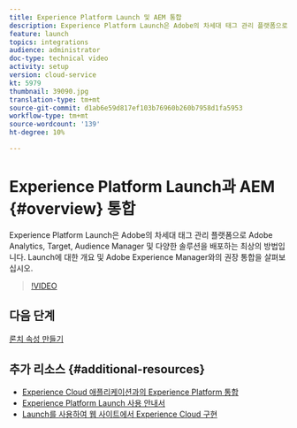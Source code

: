 ```yaml
---
title: Experience Platform Launch 및 AEM 통합
description: Experience Platform Launch은 Adobe의 차세대 태그 관리 플랫폼으로 Adobe Analytics, Target, Audience Manager 및 다양한 솔루션을 배포하는 최상의 방법입니다. Launch에 대한 개요 및 Adobe Experience Manager와의 권장 통합을 살펴보십시오.
feature: launch
topics: integrations
audience: administrator
doc-type: technical video
activity: setup
version: cloud-service
kt: 5979
thumbnail: 39090.jpg
translation-type: tm+mt
source-git-commit: d1ab6e59d817ef103b76960b260b7958d1fa5953
workflow-type: tm+mt
source-wordcount: '139'
ht-degree: 10%

---
```



# Experience Platform Launch과 AEM {#overview} 통합

Experience Platform Launch은 Adobe의 차세대 태그 관리 플랫폼으로 Adobe Analytics, Target, Audience Manager 및 다양한 솔루션을 배포하는 최상의 방법입니다. Launch에 대한 개요 및 Adobe Experience Manager와의 권장 통합을 살펴보십시오.

>[!VIDEO](https://video.tv.adobe.com/v/39090?quality=12&learn=on)

## 다음 단계

[론치 속성 만들기](create-launch-property.md)

## 추가 리소스 {#additional-resources}

* [Experience Cloud 애플리케이션과의 Experience Platform 통합](https://docs.adobe.com/content/help/en/platform-learn/tutorials/intro-to-platform/integrations-with-experience-cloud-applications.html)
* [Experience Platform Launch 사용 안내서](https://docs.adobe.com/content/help/en/launch/using/overview.html)
* [Launch를 사용하여 웹 사이트에서 Experience Cloud 구현](https://docs.adobe.com/content/help/en/core-services-learn/implementing-in-websites-with-launch/index.html)
